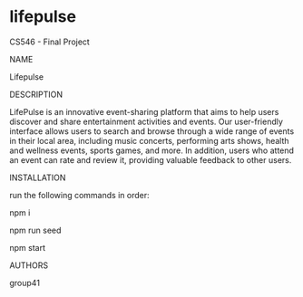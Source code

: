 # lifepulse
CS546 - Final Project


NAME

Lifepulse


DESCRIPTION

LifePulse is an innovative event-sharing platform that aims to help
users discover and share entertainment activities and events. Our
user-friendly interface allows users to search and browse through a wide
range of events in their local area, including music concerts, performing
arts shows, health and wellness events, sports games, and more. In
addition, users who attend an event can rate and review it, providing
valuable feedback to other users.


INSTALLATION

run the following commands in order:

npm i

npm run seed

npm start


AUTHORS

group41
